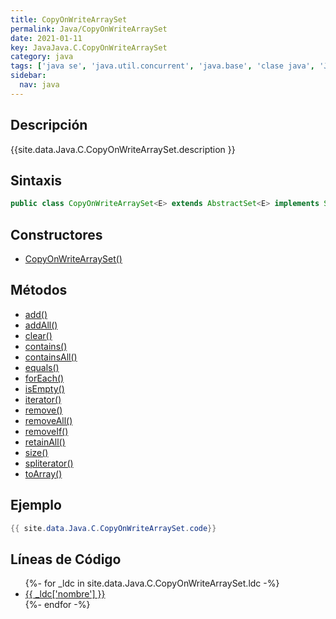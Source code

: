 ```yaml
---
title: CopyOnWriteArraySet
permalink: Java/CopyOnWriteArraySet
date: 2021-01-11
key: JavaJava.C.CopyOnWriteArraySet
category: java
tags: ['java se', 'java.util.concurrent', 'java.base', 'clase java', 'Java 1.5']
sidebar: 
  nav: java
---
```


## Descripción
{{site.data.Java.C.CopyOnWriteArraySet.description }}

## Sintaxis
~~~java
public class CopyOnWriteArraySet<E> extends AbstractSet<E> implements Serializable
~~~

## Constructores
* [CopyOnWriteArraySet()](/Java/CopyOnWriteArraySet/CopyOnWriteArraySet/)

## Métodos
* [add()](/Java/CopyOnWriteArraySet/add)
* [addAll()](/Java/CopyOnWriteArraySet/addAll)
* [clear()](/Java/CopyOnWriteArraySet/clear)
* [contains()](/Java/CopyOnWriteArraySet/contains)
* [containsAll()](/Java/CopyOnWriteArraySet/containsAll)
* [equals()](/Java/CopyOnWriteArraySet/equals)
* [forEach()](/Java/CopyOnWriteArraySet/forEach)
* [isEmpty()](/Java/CopyOnWriteArraySet/isEmpty)
* [iterator()](/Java/CopyOnWriteArraySet/iterator)
* [remove()](/Java/CopyOnWriteArraySet/remove)
* [removeAll()](/Java/CopyOnWriteArraySet/removeAll)
* [removeIf()](/Java/CopyOnWriteArraySet/removeIf)
* [retainAll()](/Java/CopyOnWriteArraySet/retainAll)
* [size()](/Java/CopyOnWriteArraySet/size)
* [spliterator()](/Java/CopyOnWriteArraySet/spliterator)
* [toArray()](/Java/CopyOnWriteArraySet/toArray)

## Ejemplo
~~~java
{{ site.data.Java.C.CopyOnWriteArraySet.code}}
~~~

## Líneas de Código
<ul>
{%- for _ldc in site.data.Java.C.CopyOnWriteArraySet.ldc -%}
   <li>
       <a href="{{_ldc['url'] }}">{{ _ldc['nombre'] }}</a>
   </li>
{%- endfor -%}
</ul>
